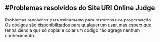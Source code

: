 #Problemas resolvidos do Site URI Online Judge
---
Problemas resolvidos para treinamento para maratonas de programação.
Os códigos são disponibilizados para qualquer um usar, mas espero que tenha ciência que só copiar e colar um código não agrega nenhum conhecimento.
